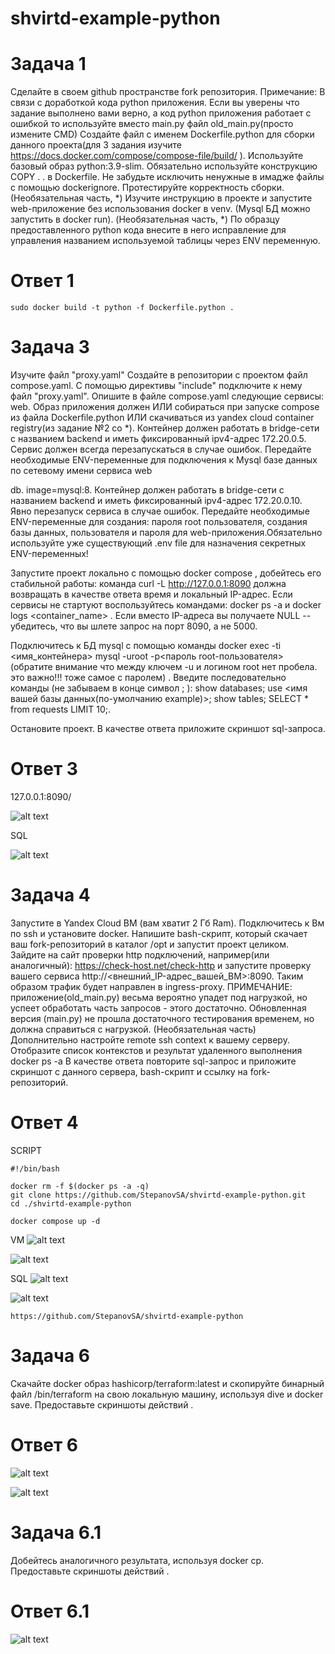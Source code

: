 # shvirtd-example-python
# Задача 1

Сделайте в своем github пространстве fork репозитория. Примечание: В связи с доработкой кода python приложения. Если вы уверены что задание выполнено вами верно, а код python приложения работает с ошибкой то используйте вместо main.py файл old_main.py(просто измените CMD)
Создайте файл с именем Dockerfile.python для сборки данного проекта(для 3 задания изучите https://docs.docker.com/compose/compose-file/build/ ). Используйте базовый образ python:3.9-slim. Обязательно используйте конструкцию COPY . . в Dockerfile. Не забудьте исключить ненужные в имадже файлы с помощью dockerignore. Протестируйте корректность сборки.
(Необязательная часть, *) Изучите инструкцию в проекте и запустите web-приложение без использования docker в venv. (Mysql БД можно запустить в docker run).
(Необязательная часть, *) По образцу предоставленного python кода внесите в него исправление для управления названием используемой таблицы через ENV переменную.

# Ответ 1

```
sudo docker build -t python -f Dockerfile.python . 
```

# Задача 3

Изучите файл "proxy.yaml"
Создайте в репозитории с проектом файл compose.yaml. С помощью директивы "include" подключите к нему файл "proxy.yaml".
Опишите в файле compose.yaml следующие сервисы:
web. Образ приложения должен ИЛИ собираться при запуске compose из файла Dockerfile.python ИЛИ скачиваться из yandex cloud container registry(из задание №2 со *). Контейнер должен работать в bridge-сети с названием backend и иметь фиксированный ipv4-адрес 172.20.0.5. Сервис должен всегда перезапускаться в случае ошибок. Передайте необходимые ENV-переменные для подключения к Mysql базе данных по сетевому имени сервиса web

db. image=mysql:8. Контейнер должен работать в bridge-сети с названием backend и иметь фиксированный ipv4-адрес 172.20.0.10. Явно перезапуск сервиса в случае ошибок. Передайте необходимые ENV-переменные для создания: пароля root пользователя, создания базы данных, пользователя и пароля для web-приложения.Обязательно используйте уже существующий .env file для назначения секретных ENV-переменных!

Запустите проект локально с помощью docker compose , добейтесь его стабильной работы: команда curl -L http://127.0.0.1:8090 должна возвращать в качестве ответа время и локальный IP-адрес. Если сервисы не стартуют воспользуйтесь командами: docker ps -a  и docker logs <container_name> . Если вместо IP-адреса вы получаете NULL --убедитесь, что вы шлете запрос на порт 8090, а не 5000.

Подключитесь к БД mysql с помощью команды docker exec -ti <имя_контейнера> mysql -uroot -p<пароль root-пользователя>(обратите внимание что между ключем -u и логином root нет пробела. это важно!!! тоже самое с паролем) . Введите последовательно команды (не забываем в конце символ ; ): show databases; use <имя вашей базы данных(по-умолчанию example)>; show tables; SELECT * from requests LIMIT 10;.

Остановите проект. В качестве ответа приложите скриншот sql-запроса.

# Ответ 3
127.0.0.1:8090/

![alt text](https://github.com/StepanovSA/shvirtd-example-python/blob/main/victory.PNG)

SQL

![alt text](https://github.com/StepanovSA/shvirtd-example-python/blob/main/victory2.PNG)


# Задача 4

Запустите в Yandex Cloud ВМ (вам хватит 2 Гб Ram).
Подключитесь к Вм по ssh и установите docker.
Напишите bash-скрипт, который скачает ваш fork-репозиторий в каталог /opt и запустит проект целиком.
Зайдите на сайт проверки http подключений, например(или аналогичный): https://check-host.net/check-http и запустите проверку вашего сервиса http://<внешний_IP-адрес_вашей_ВМ>:8090. Таким образом трафик будет направлен в ingress-proxy. ПРИМЕЧАНИЕ: приложение(old_main.py) весьма вероятно упадет под нагрузкой, но успеет обработать часть запросов - этого достаточно. Обновленная версия (main.py) не прошла достаточного тестирования временем, но должна справиться с нагрузкой.
(Необязательная часть) Дополнительно настройте remote ssh context к вашему серверу. Отобразите список контекстов и результат удаленного выполнения docker ps -a
В качестве ответа повторите sql-запрос и приложите скриншот с данного сервера, bash-скрипт и ссылку на fork-репозиторий.

# Ответ 4
SCRIPT

```
#!/bin/bash

docker rm -f $(docker ps -a -q)
git clone https://github.com/StepanovSA/shvirtd-example-python.git
cd ./shvirtd-example-python

docker compose up -d
```

VM
![alt text](https://github.com/StepanovSA/shvirtd-example-python/blob/main/Ex%204.PNG)

![alt text](https://github.com/StepanovSA/shvirtd-example-python/blob/main/docker%20vm.PNG)

SQL
![alt text](https://github.com/StepanovSA/shvirtd-example-python/blob/main/SQL%20VM.PNG)

![alt text](https://github.com/StepanovSA/shvirtd-example-python/blob/main/проверка.PNG)

```
https://github.com/StepanovSA/shvirtd-example-python
```

# Задача 6

Скачайте docker образ hashicorp/terraform:latest и скопируйте бинарный файл /bin/terraform на свою локальную машину, используя dive и docker save. Предоставьте скриншоты действий .

# Ответ 6

![alt text](https://github.com/StepanovSA/shvirtd-example-python/blob/main/Ex%206.1.PNG)

![alt text](https://github.com/StepanovSA/shvirtd-example-python/blob/main/Ex%206.2.PNG)


# Задача 6.1

Добейтесь аналогичного результата, используя docker cp.
Предоставьте скриншоты действий .

# Ответ 6.1

![alt text](https://github.com/StepanovSA/shvirtd-example-python/blob/main/Ex%206.3.PNG)
